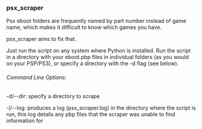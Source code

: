 ### psx_scraper

Psx eboot folders are frequently named by part number instead of game name, which makes it difficult to know
which games you have.
  
psx_scraper aims to fix that.
 
Just run the script on any system where Python is installed.
Run the script in a directory with your eboot.pbp files in individual folders (as you would on your PSP/PS3), 
or specify a directory with the -d flag (see below). 

###### Command Line Options:

-d/--dir: specify a directory to scrape

-l/--log: produces a log (psx_scraper.log) in the directory where the script is run, this log details any 
pbp files that the scraper was unable to find information for